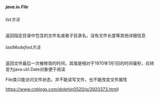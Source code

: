 ##### java.io.File

###### list方法

返回指定目录中包含的文件名或者子目录名，没有文件长度等其他详细信息

###### lastModefied方法

返回文件最后一次被修改的时间，其值是相对于1970年1月1日的时间毫秒，应转变为java.util.Date对象便于阅读

File类只能访问文件状态，并不能读写文件，也不能改变文件属性



https://www.cnblogs.com/dolphin0520/p/3920373.html)

